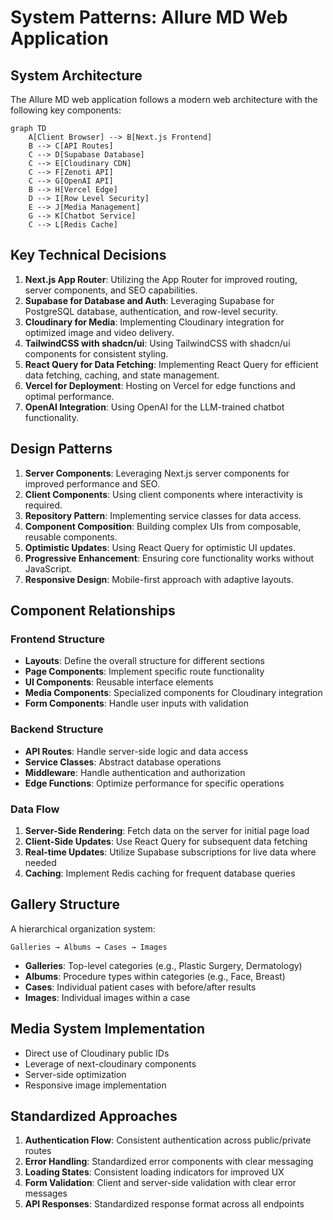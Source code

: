 # System Patterns: Allure MD Web Application

## System Architecture

The Allure MD web application follows a modern web architecture with the following key components:

```mermaid
graph TD
    A[Client Browser] --> B[Next.js Frontend]
    B --> C[API Routes]
    C --> D[Supabase Database]
    C --> E[Cloudinary CDN]
    C --> F[Zenoti API]
    C --> G[OpenAI API]
    B --> H[Vercel Edge]
    D --> I[Row Level Security]
    E --> J[Media Management]
    G --> K[Chatbot Service]
    C --> L[Redis Cache]
```

## Key Technical Decisions

1. **Next.js App Router**: Utilizing the App Router for improved routing, server components, and SEO capabilities.
2. **Supabase for Database and Auth**: Leveraging Supabase for PostgreSQL database, authentication, and row-level security.
3. **Cloudinary for Media**: Implementing Cloudinary integration for optimized image and video delivery.
4. **TailwindCSS with shadcn/ui**: Using TailwindCSS with shadcn/ui components for consistent styling.
5. **React Query for Data Fetching**: Implementing React Query for efficient data fetching, caching, and state management.
6. **Vercel for Deployment**: Hosting on Vercel for edge functions and optimal performance.
7. **OpenAI Integration**: Using OpenAI for the LLM-trained chatbot functionality.

## Design Patterns

1. **Server Components**: Leveraging Next.js server components for improved performance and SEO.
2. **Client Components**: Using client components where interactivity is required.
3. **Repository Pattern**: Implementing service classes for data access.
4. **Component Composition**: Building complex UIs from composable, reusable components.
5. **Optimistic Updates**: Using React Query for optimistic UI updates.
6. **Progressive Enhancement**: Ensuring core functionality works without JavaScript.
7. **Responsive Design**: Mobile-first approach with adaptive layouts.

## Component Relationships

### Frontend Structure
- **Layouts**: Define the overall structure for different sections
- **Page Components**: Implement specific route functionality
- **UI Components**: Reusable interface elements
- **Media Components**: Specialized components for Cloudinary integration
- **Form Components**: Handle user inputs with validation

### Backend Structure
- **API Routes**: Handle server-side logic and data access
- **Service Classes**: Abstract database operations
- **Middleware**: Handle authentication and authorization
- **Edge Functions**: Optimize performance for specific operations

### Data Flow
1. **Server-Side Rendering**: Fetch data on the server for initial page load
2. **Client-Side Updates**: Use React Query for subsequent data fetching
3. **Real-time Updates**: Utilize Supabase subscriptions for live data where needed
4. **Caching**: Implement Redis caching for frequent database queries

## Gallery Structure
A hierarchical organization system:
```
Galleries → Albums → Cases → Images
```

- **Galleries**: Top-level categories (e.g., Plastic Surgery, Dermatology)
- **Albums**: Procedure types within categories (e.g., Face, Breast)
- **Cases**: Individual patient cases with before/after results
- **Images**: Individual images within a case

## Media System Implementation
- Direct use of Cloudinary public IDs
- Leverage of next-cloudinary components
- Server-side optimization
- Responsive image implementation

## Standardized Approaches
1. **Authentication Flow**: Consistent authentication across public/private routes
2. **Error Handling**: Standardized error components with clear messaging
3. **Loading States**: Consistent loading indicators for improved UX
4. **Form Validation**: Client and server-side validation with clear error messages
5. **API Responses**: Standardized response format across all endpoints 